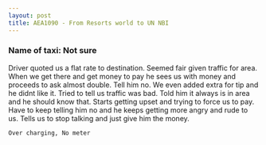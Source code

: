 ```yaml
---
layout: post
title: AEA1090 - From Resorts world to UN NBI
---
```


### Name of taxi: Not sure

Driver quoted us a flat rate to destination.  Seemed fair given traffic for area.  When we get there and get money to pay he sees us with money and proceeds to ask almost double.  Tell him no.  We even added extra for tip and he didnt like it.  Tried to tell us traffic was bad.  Told him it always is in area and he should know that.  Starts getting upset and trying to force us to pay.  Have to keep telling him no and he keeps getting more angry and rude to us.  Tells us to stop talking and just give him the money. 

```Over charging, No meter```
